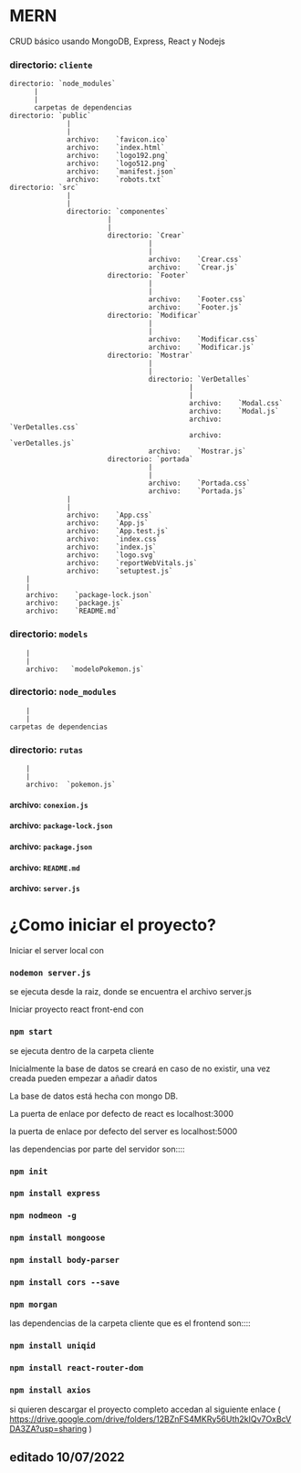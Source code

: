 # MERN
CRUD básico usando MongoDB, Express, React y Nodejs



###	directorio: `cliente`
	directorio: `node_modules`
		  |
		  |
		  carpetas de dependencias
	directorio: `public`
                  |
                  |
                  archivo:    `favicon.ico`
                  archivo:    `index.html`
                  archivo:    `logo192.png`
                  archivo:    `logo512.png`
                  archivo:    `manifest.json`
                  archivo:    `robots.txt`
	directorio: `src`
                  |
                  |
                  directorio: `componentes`
                            |
                            |
                            directorio: `Crear`
                                      |
                                      |
                                      archivo:    `Crear.css`
                                      archivo:    `Crear.js`
                            directorio: `Footer`
                                      |
                                      |
                                      archivo:    `Footer.css`
                                      archivo:    `Footer.js`
                            directorio: `Modificar`
                                      |
                                      |
                                      archivo:    `Modificar.css`
                                      archivo:    `Modificar.js`
                            directorio: `Mostrar`
                                      |
                                      |
                                      directorio: `VerDetalles`
                                                |
                                                |
                                                archivo:    `Modal.css`
                                                archivo:    `Modal.js`
                                                archivo:    `VerDetalles.css`
                                                archivo:    `verDetalles.js`
                                      archivo:    `Mostrar.js`
                            directorio: `portada`
                                      |
                                      |
                                      archivo:    `Portada.css`
                                      archivo:    `Portada.js`
                  |
                  |
                  archivo:    `App.css`
                  archivo:    `App.js`
                  archivo:    `App.test.js`
                  archivo:    `index.css`
                  archivo:    `index.js`
                  archivo:    `logo.svg`
                  archivo:    `reportWebVitals.js`
                  archivo:    `setuptest.js`
        |
        |
        archivo:    `package-lock.json`
        archivo:    `package.js`
        archivo:    `README.md`


### directorio: `models`
        |
        |
        archivo:   `modeloPokemon.js`
### directorio: `node_modules`
        |
        |
	carpetas de dependencias
### directorio: `rutas`
        |
        |
        archivo:  `pokemon.js`
#### archivo:    `conexion.js`
#### archivo:    `package-lock.json`
#### archivo:    `package.json`
#### archivo:    `README.md`
#### archivo:    `server.js`



# ¿Como iniciar el proyecto?

Iniciar el server local con 
  
  ### `nodemon server.js`

  se ejecuta desde la raiz, donde se encuentra el archivo server.js
    
Iniciar proyecto react front-end con

  ### `npm start`

  se ejecuta dentro de la carpeta cliente 

   
Inicialmente la base de datos se creará en caso de no existir, una vez creada pueden empezar a añadir datos
   
La base de datos está hecha con mongo DB.

La puerta de enlace por defecto de react es localhost:3000

la puerta de enlace por defecto del server es localhost:5000

las dependencias por parte del servidor son::::

  ### `npm init`  
  ### `npm install express`
  ### `npm nodmeon -g`
  ### `npm install mongoose`
  ### `npm install body-parser`
  ### `npm install cors --save`
  ### `npm morgan`

las dependencias de la carpeta cliente que es el frontend  son::::

  ### `npm install uniqid`
  ### `npm install react-router-dom`
  ### `npm install axios`

  si quieren descargar el proyecto completo accedan al siguiente enlace
 ( https://drive.google.com/drive/folders/12BZnFS4MKRy56Uth2kIQv7OxBcVDA3ZA?usp=sharing )

## editado 10/07/2022

